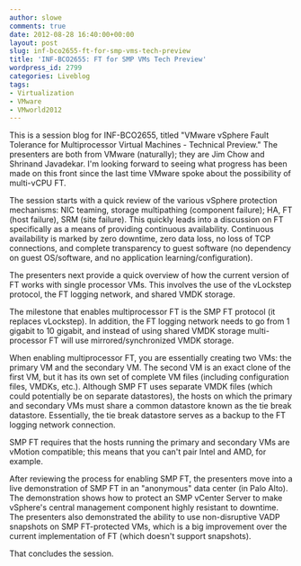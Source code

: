 ```yaml
---
author: slowe
comments: true
date: 2012-08-28 16:40:00+00:00
layout: post
slug: inf-bco2655-ft-for-smp-vms-tech-preview
title: 'INF-BCO2655: FT for SMP VMs Tech Preview'
wordpress_id: 2799
categories: Liveblog
tags:
- Virtualization
- VMware
- VMworld2012
---
```


This is a session blog for INF-BCO2655, titled "VMware vSphere Fault Tolerance for Multiprocessor Virtual Machines - Technical Preview." The presenters are both from VMware (naturally); they are Jim Chow and Shrinand Javadekar. I'm looking forward to seeing what progress has been made on this front since the last time VMware spoke about the possibility of multi-vCPU FT.

The session starts with a quick review of the various vSphere protection mechanisms: NIC teaming, storage multipathing (component failure); HA, FT (host failure), SRM (site failure). This quickly leads into a discussion on FT specifically as a means of providing continuous availability. Continuous availability is marked by zero downtime, zero data loss, no loss of TCP connections, and complete transparency to guest software (no dependency on guest OS/software, and no application learning/configuration).

The presenters next provide a quick overview of how the current version of FT works with single processor VMs. This involves the use of the vLockstep protocol, the FT logging network, and shared VMDK storage.

The milestone that enables multiprocessor FT is the SMP FT protocol (it replaces vLockstep). In addition, the FT logging network needs to go from 1 gigabit to 10 gigabit, and instead of using shared VMDK storage multi-processor FT will use mirrored/synchronized VMDK storage.

When enabling multiprocessor FT, you are essentially creating two VMs: the primary VM and the secondary VM. The second VM is an exact clone of the first VM, but it has its own set of complete VM files (including configuration files, VMDKs, etc.). Although SMP FT uses separate VMDK files (which could potentially be on separate datastores), the hosts on which the primary and secondary VMs must share a common datastore known as the tie break datastore. Essentially, the tie break datastore serves as a backup to the FT logging network connection.

SMP FT requires that the hosts running the primary and secondary VMs are vMotion compatible; this means that you can't pair Intel and AMD, for example.

After reviewing the process for enabling SMP FT, the presenters move into a live demonstration of SMP FT in an "anonymous" data center (in Palo Alto). The demonstration shows how to protect an SMP vCenter Server to make vSphere's central management component highly resistant to downtime. The presenters also demonstrated the ability to use non-disruptive VADP snapshots on SMP FT-protected VMs, which is a big improvement over the current implementation of FT (which doesn't support snapshots).

That concludes the session.

